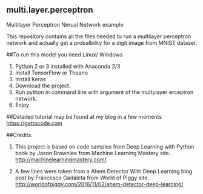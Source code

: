 ## multi.layer.perceptron
Multilayer Perceptron Nerual Network example

This repository contains all the files needed to run a multilayer perceptron network and actually get a probalbility 
for a digit image from MNIST dataset.

##To run this model you need Linux/ Windows
1. Python 2 or 3 installed with Anaconda 2/3
2. Install TensorFlow or Theano
3. Install Keras
4. Download the project.
5. Run python in command line with argument of the multylayer erceptron network.
6. Enjoy

##Detailed tutorial may be found at my blog in a few moments
https://gettocode.com

##Credits:
1. This project is based on code samples from Deep Learning with Python book by Jason Brownlee from Machine Learning Mastery site.
http://machinelearningmastery.com/

2.  A few lines were taken from a Ahem Detector With Deep Learning blog post by Francesco Gadaleta from World of Piggy site.
http://worldofpiggy.com/2016/11/02/ahem-detector-deep-learning/
